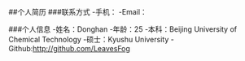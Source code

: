 
##个人简历
###联系方式
-手机：
-Email：

###个人信息
-姓名：Donghan
-年龄：25
-本科：Beijing University of Chemical Technology
-硕士：Kyushu University
-Github:http://github.com/LeavesFog

